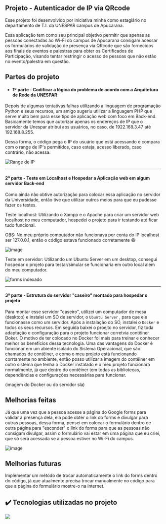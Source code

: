 ## Projeto - Autenticador de IP via QRcode
Esse projeto foi desenvolvido por iniciativa minha como estagiário no departamento de T.I. da UNESPAR campus de Apucarana.

Essa aplicação tem como seu principal objetivo permitir que apenas as pessoas conectadas ao Wi-Fi do campus de Apucarana consigam acessar os formulários de validação de presença via QRcode que são fornecidos aos finais de eventos e palestras para obter os Certificados de Participação, visando tentar restringir o acesso de pessoas que não estão no evento/palestra em questão.

## Partes do projeto
- <h4> 1º parte - Codificar a lógica do problema de acordo com a Arquitetura de Rede da UNESPAR</h4>
Depois de algumas tentativas falhas utilizando a linguagem de programação Python e seus recursos, um amigo sugeriu utilizar a linguagem PHP que serve muito bem para esse tipo de aplicação web com foco em Back-end. Basicamente temos que autorizar apenas os endereços de IP que o servidor da Unespar atribui aos usuários, no caso, de 1922.168.3.47 até 192.168.8.255.

Dessa forma, o código pega o IP do usuário que está acessando e compara com o range de IP's permitidos, caso esteja, acesso liberado, caso contrário, não acessa.

![Range de IP](https://github.com/user-attachments/assets/3c918f2e-16fa-458e-afbf-98dee0f677b3)

-----------------------------------------------------------------------------------------------------------------------------------------------------------------------
<h4> 2º parte - Teste em Localhost e Hospedar a Aplicação web em algum servidor Back-end</h4>
Como ainda não obtive autorização para colocar essa aplicação no servidor da Universidade, então tive que utilizar outros meios para que eu pudesse fazer os testes.

Teste localhost: Utilizando o Xampp e o Apache para criar um servidor web localhost no meu computador, hospedei o projeto para ir testando até ficar tudo funcional.

OBS: No meu próprio computador não funcionava por conta do IP localhost ser 127.0.0.1, então o código estava funcionado corretamente :laughing:

![image](https://github.com/user-attachments/assets/15f17b19-adee-489c-8964-e1646c000eb9)


Teste em servidor: Utilizando um Ubuntu Server em um desktop, consegui hospedar o projeto para testar/simular se funcionaria em outro local além do meu computador.

![forms indexado](https://github.com/user-attachments/assets/d64de7cf-1dcb-4f7c-9db3-e11917c7d8d0)



-----------------------------------------------------------------------------------------------------------------------------------------------------------------------
<h4>3º parte - Estrutura do servidor "caseiro" montado para hospedar o projeto</h4>

Para montar esse servidor "caseiro", utilizei um computador de mesa (desktop) e instalei um SO de servidor, o `Ubuntu Server` , para que ele funcionasse como um servidor. Após a instalação do SO, instalei o `Docker` e todos os seus recursos. Em seguida baixei o proejto no servidor, fiz toda adaptação e configuração para o projeto funcionar corretvia contêiner Doker. O motivo de ter colocado no Docker foi mais para treinar e conhecer melhor os benefícios dessa tecnologia. Uma das vantagens do Docker é funcionar em um abiente isolado do Sistema Operacional, que são chamados de contêiner, e como o meu projeto está funcionando corrtamente no ambiente, então posso utilizar a imagem do contêiner em outro sistema que tenha o Docker instalado e o meu projeto funcionará normalmente, já que dentro do contêiner tem todas as bibliotecas, dependências e configurações necessárias para funcionar.

(imagem do Docker ou do servidor sla)

## Melhorias feitas
Já que uma vez que a pessoa acesse a página do Google forms para validar a presença dela, ela pode obter o link do forms e divulgar para outras pessoas, dessa forma, pensei em colocar o formulário dentro de outra página para "esconder" o link do forms para que as pessoas não consigam divulgar, assim o formulário vai estar em uma página que eu criei, que só será acessada se a pessoa estiver no Wi-Fi do campus.

![image](https://github.com/user-attachments/assets/c5733c20-6ebe-4d45-86fe-9bf1ba02ffde)



## Melhorias futuras
Implementar um método de trocar automaticamente o link do forms dentro do código, já que atualmente precisa trocar manualmente no código para que a página do formulário mostre-o na internet.


## :heavy_check_mark: Tecnologias utilizadas no projeto
<a href="https://skillicons.dev">
<img src="https://skillicons.dev/icons?i=git,php,vscode,bash,linux,ubuntu,docker"/>


